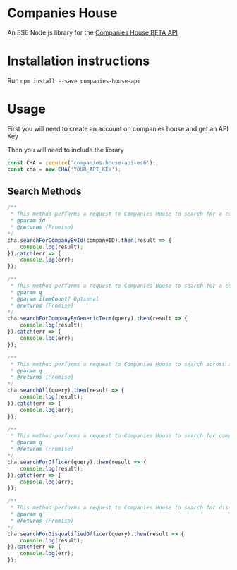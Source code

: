 # Companies House
An ES6 Node.js library for the [Companies House BETA API](https://developer.companieshouse.gov.uk/api/docs/index.html)
# Installation instructions
Run `npm install --save companies-house-api`
# Usage
First you will need to create an account on companies house and get an API Key

Then you will need to include the library


~~~js
const CHA = require('companies-house-api-es6');
const cha = new CHA('YOUR_API_KEY');

~~~
## Search Methods

~~~js
/**
 * This method performs a request to Companies House to search for a company by ID
 * @param id
 * @returns {Promise}
*/
cha.searchForCompanyById(companyID).then(result => {
	console.log(result);
}).catch(err => {
	console.log(err);
});

/**
 * This method performs a request to Companies House to search for a company by a generic search term. You can add an optional item count by overloading the function with the desired total, default is 10
 * @param q
 * @param itemCount? Optional
 * @returns {Promise}
*/
cha.searchForCompanyByGenericTerm(query).then(result => {
	console.log(result);
}).catch(err => {
	console.log(err);
});

/**
 * This method performs a request to Companies House to search across all indexed items by a generic search term. You can add an optional item count by overloading the function with the desired total, default is 10
 * @param q
 * @returns {Promise}
*/
cha.searchAll(query).then(result => {
	console.log(result);
}).catch(err => {
	console.log(err);
});

/**
 * This method performs a request to Companies House to search for company officers by a generic search term. You can add an optional item count by overloading the function with the desired total, default is 10
 * @param q
 * @returns {Promise}
*/
cha.searchForOfficer(query).then(result => {
	console.log(result);
}).catch(err => {
	console.log(err);
});

/**
 * This method performs a request to Companies House to search for disqualified officers by a generic search term. You can add an optional item count by overloading the function with the desired total, default is 10
 * @param q
 * @returns {Promise}
*/
cha.searchForDisqualifiedOfficer(query).then(result => {
	console.log(result);
}).catch(err => {
	console.log(err);
});
~~~